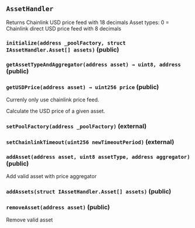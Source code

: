## `AssetHandler`



Returns Chainlink USD price feed with 18 decimals
Asset types:
0 = Chainlink direct USD price feed with 8 decimals


### `initialize(address _poolFactory, struct IAssetHandler.Asset[] assets)` (public)





### `getAssetTypeAndAggregator(address asset) → uint8, address` (public)





### `getUSDPrice(address asset) → uint256 price` (public)

Currenly only use chainlink price feed.


Calculate the USD price of a given asset.


### `setPoolFactory(address _poolFactory)` (external)





### `setChainlinkTimeout(uint256 newTimeoutPeriod)` (external)





### `addAsset(address asset, uint8 assetType, address aggregator)` (public)

Add valid asset with price aggregator



### `addAssets(struct IAssetHandler.Asset[] assets)` (public)





### `removeAsset(address asset)` (public)

Remove valid asset




